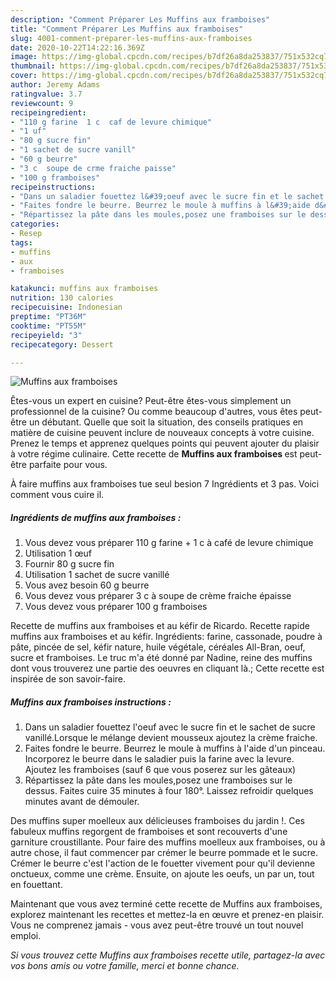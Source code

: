 ```yaml
---
description: "Comment Préparer Les Muffins aux framboises"
title: "Comment Préparer Les Muffins aux framboises"
slug: 4001-comment-preparer-les-muffins-aux-framboises
date: 2020-10-22T14:22:16.369Z
image: https://img-global.cpcdn.com/recipes/b7df26a8da253837/751x532cq70/muffins-aux-framboises-photo-principale-de-la-recette.jpg
thumbnail: https://img-global.cpcdn.com/recipes/b7df26a8da253837/751x532cq70/muffins-aux-framboises-photo-principale-de-la-recette.jpg
cover: https://img-global.cpcdn.com/recipes/b7df26a8da253837/751x532cq70/muffins-aux-framboises-photo-principale-de-la-recette.jpg
author: Jeremy Adams
ratingvalue: 3.7
reviewcount: 9
recipeingredient:
- "110 g farine  1 c  caf de levure chimique"
- "1 uf"
- "80 g sucre fin"
- "1 sachet de sucre vanill"
- "60 g beurre"
- "3 c  soupe de crme fraiche paisse"
- "100 g framboises"
recipeinstructions:
- "Dans un saladier fouettez l&#39;oeuf avec le sucre fin et le sachet de sucre vanillé.Lorsque le mélange devient mousseux ajoutez la crème fraiche."
- "Faites fondre le beurre. Beurrez le moule à muffins à l&#39;aide d&#39;un pinceau. Incorporez le beurre dans le saladier puis la farine avec la levure. Ajoutez les framboises (sauf 6 que vous poserez sur les gâteaux)"
- "Répartissez la pâte dans les moules,posez une framboises sur le dessus. Faites cuire 35 minutes à four 180°. Laissez refroidir quelques minutes avant de démouler."
categories:
- Resep
tags:
- muffins
- aux
- framboises

katakunci: muffins aux framboises 
nutrition: 130 calories
recipecuisine: Indonesian
preptime: "PT36M"
cooktime: "PT55M"
recipeyield: "3"
recipecategory: Dessert

---
```



![Muffins aux framboises](https://img-global.cpcdn.com/recipes/b7df26a8da253837/751x532cq70/muffins-aux-framboises-photo-principale-de-la-recette.jpg)

Êtes-vous un expert en cuisine? Peut-être êtes-vous simplement un professionnel de la cuisine? Ou comme beaucoup d'autres, vous êtes peut-être un débutant. Quelle que soit la situation, des conseils pratiques en matière de cuisine peuvent inclure de nouveaux concepts à votre cuisine. Prenez le temps et apprenez quelques points qui peuvent ajouter du plaisir à votre régime culinaire. Cette recette de <strong> Muffins aux framboises </strong> est peut-être parfaite pour vous.

<!--inarticleads1-->

À faire muffins aux framboises tue seul besion 7 Ingrédients et 3 pas. Voici comment vous cuire il.

##### Ingrédients de muffins aux framboises :

1. Vous devez vous préparer 110 g farine + 1 c à café de levure chimique
1. Utilisation 1 œuf
1. Fournir 80 g sucre fin
1. Utilisation 1 sachet de sucre vanillé
1. Vous avez besoin 60 g beurre
1. Vous devez vous préparer 3 c à soupe de crème fraiche épaisse
1. Vous devez vous préparer 100 g framboises


Recette de muffins aux framboises et au kéfir de Ricardo. Recette rapide muffins aux framboises et au kéfir. Ingrédients: farine, cassonade, poudre à pâte, pincée de sel, kéfir nature, huile végétale, céréales All-Bran, oeuf, sucre et framboises. Le truc m&#39;a été donné par Nadine, reine des muffins dont vous trouverez une partie des oeuvres en cliquant là.; Cette recette est inspirée de son savoir-faire. 

<!--inarticleads2-->

##### Muffins aux framboises instructions :

1. Dans un saladier fouettez l&#39;oeuf avec le sucre fin et le sachet de sucre vanillé.Lorsque le mélange devient mousseux ajoutez la crème fraiche.
1. Faites fondre le beurre. Beurrez le moule à muffins à l&#39;aide d&#39;un pinceau. Incorporez le beurre dans le saladier puis la farine avec la levure. Ajoutez les framboises (sauf 6 que vous poserez sur les gâteaux)
1. Répartissez la pâte dans les moules,posez une framboises sur le dessus. Faites cuire 35 minutes à four 180°. Laissez refroidir quelques minutes avant de démouler.


Des muffins super moelleux aux délicieuses framboises du jardin !. Ces fabuleux muffins regorgent de framboises et sont recouverts d&#39;une garniture croustillante. Pour faire des muffins moelleux aux framboises, ou à autre chose, il faut commencer par crémer le beurre pommade et le sucre. Crémer le beurre c&#39;est l&#39;action de le fouetter vivement pour qu&#39;il devienne onctueux, comme une crème. Ensuite, on ajoute les oeufs, un par un, tout en fouettant. 

<!--inarticleads1-->

<p>
Maintenant que vous avez terminé cette recette de Muffins aux framboises, explorez maintenant les recettes et mettez-la en œuvre et prenez-en plaisir. Vous ne comprenez jamais - vous avez peut-être trouvé un tout nouvel emploi.
</p>

<p>
<i>Si vous trouvez cette Muffins aux framboises recette utile, partagez-la avec vos bons amis ou votre famille, merci et bonne chance.</i>
</p>
